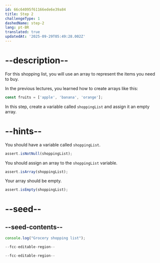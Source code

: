 ```yaml
---
id: 66c64095f61166ede6e39a84
title: Step 2
challengeType: 1
dashedName: step-2
lang: pt-BR
translated: true
updatedAt: '2025-09-29T05:49:28.002Z'
---
```


# --description--

For this shopping list, you will use an array to represent the items you need to buy.

In the previous lectures, you learned how to create arrays like this:

```js
const fruits = ['apple', 'banana', 'orange'];
```

In this step, create a variable called `shoppingList` and assign it an empty array.

# --hints--

You should have a variable called `shoppingList`.

```js
assert.isNotNull(shoppingList);
```

You should assign an array to the `shoppingList` variable.

```js
assert.isArray(shoppingList);
```

Your array should be empty.

```js
assert.isEmpty(shoppingList);
```

# --seed--

## --seed-contents--

```js
console.log("Grocery shopping list");

--fcc-editable-region--

--fcc-editable-region--
```
